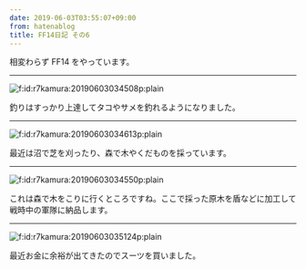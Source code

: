 ```yaml
---
date: 2019-06-03T03:55:07+09:00
from: hatenablog
title: FF14日記 その6
---
```


<p>相変わらず FF14 をやっています。</p>

<hr>

<p><span itemscope itemtype="http://schema.org/Photograph"><img src="https://cdn-ak.f.st-hatena.com/images/fotolife/r/r7kamura/20190603/20190603034508.png" alt="f:id:r7kamura:20190603034508p:plain" title="f:id:r7kamura:20190603034508p:plain" class="hatena-fotolife" itemprop="image"></span></p>

<p>釣りはすっかり上達してタコやサメを釣れるようになりました。</p>

<hr>

<p><span itemscope itemtype="http://schema.org/Photograph"><img src="https://cdn-ak.f.st-hatena.com/images/fotolife/r/r7kamura/20190603/20190603034613.png" alt="f:id:r7kamura:20190603034613p:plain" title="f:id:r7kamura:20190603034613p:plain" class="hatena-fotolife" itemprop="image"></span></p>

<p>最近は沼で芝を刈ったり、森で木やくだものを採っています。</p>

<hr>

<p><span itemscope itemtype="http://schema.org/Photograph"><img src="https://cdn-ak.f.st-hatena.com/images/fotolife/r/r7kamura/20190603/20190603034550.png" alt="f:id:r7kamura:20190603034550p:plain" title="f:id:r7kamura:20190603034550p:plain" class="hatena-fotolife" itemprop="image"></span></p>

<p>これは森で木をこりに行くところですね。ここで採った原木を盾などに加工して戦時中の軍隊に納品します。</p>

<hr>

<p><span itemscope itemtype="http://schema.org/Photograph"><img src="https://cdn-ak.f.st-hatena.com/images/fotolife/r/r7kamura/20190603/20190603035124.png" alt="f:id:r7kamura:20190603035124p:plain" title="f:id:r7kamura:20190603035124p:plain" class="hatena-fotolife" itemprop="image"></span></p>

<p>最近お金に余裕が出てきたのでスーツを買いました。</p>

